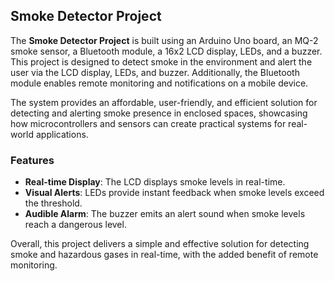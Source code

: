 ## Smoke Detector Project

The **Smoke Detector Project** is built using an Arduino Uno board, an MQ-2 smoke sensor, a Bluetooth module, a 16x2 LCD display, LEDs, and a buzzer. This project is designed to detect smoke in the environment and alert the user via the LCD display, LEDs, and buzzer. Additionally, the Bluetooth module enables remote monitoring and notifications on a mobile device.

The system provides an affordable, user-friendly, and efficient solution for detecting and alerting smoke presence in enclosed spaces, showcasing how microcontrollers and sensors can create practical systems for real-world applications.

### Features

- **Real-time Display**: The LCD displays smoke levels in real-time.
- **Visual Alerts**: LEDs provide instant feedback when smoke levels exceed the threshold.
- **Audible Alarm**: The buzzer emits an alert sound when smoke levels reach a dangerous level.

Overall, this project delivers a simple and effective solution for detecting smoke and hazardous gases in real-time, with the added benefit of remote monitoring.
